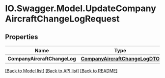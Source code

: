 # IO.Swagger.Model.UpdateCompanyAircraftChangeLogRequest
## Properties

Name | Type | Description | Notes
------------ | ------------- | ------------- | -------------
**CompanyAircraftChangeLog** | [**CompanyAircraftChangeLogDTO**](CompanyAircraftChangeLogDTO.md) |  | [optional] 

[[Back to Model list]](../README.md#documentation-for-models) [[Back to API list]](../README.md#documentation-for-api-endpoints) [[Back to README]](../README.md)

